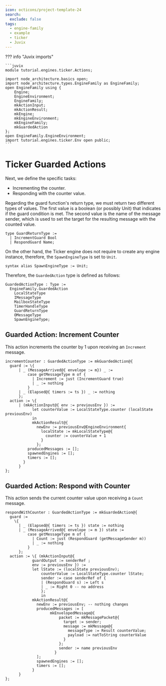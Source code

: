 ```yaml
---
icon: octicons/project-template-24
search:
  exclude: false
tags:
  - engine-family
  - example
  - ticker
  - Juvix
---
```



??? info "Juvix imports"

    ```juvix
    module tutorial.engines.ticker.Actions;

    import node_architecture.basics open;
    import node_architecture.types.EngineFamily as EngineFamily;
    open EngineFamily using {
        Engine;
        EngineEnvironment;
        EngineFamily;
        mkActionInput;
        mkActionResult;
        mkEngine;
        mkEngineEnvironment;
        mkEngineFamily;
        mkGuardedAction
    };
    open EngineFamily.EngineEnvironment;
    import tutorial.engines.ticker.Env open public;
    ```

# Ticker Guarded Actions

Next, we define the specific tasks:

- Incrementing the counter.
- Responding with the counter value.

Regarding the guard function's return type, we must return two different types
of values. The first value is a boolean (or possibly Unit) that indicates if the
guard condition is met. The second value is the name of the message sender,
which is used to set the target for the resulting message with the counted
value.

```juvix
type GuardReturnType :=
  | IncrementGuard Bool
  | RespondGuard Name;
```

On the other hand, the Ticker engine does not require to create any
engine instance, therefore, the `SpawnEngineType` is set to `Unit`.

```juvix
syntax alias SpawnEngineType := Unit;
```


Therefore, the `GuardedAction` type is defined as follows:

```juvix
GuardedActionType : Type :=
  EngineFamily.GuardedAction
    LocalStateType
    IMessageType
    MailboxStateType
    TimerHandleType
    GuardReturnType
    OMessageType
    SpawnEngineType;
```

## Guarded Action: Increment Counter

This action increments the counter by 1 upon receiving an `Increment` message.

```juvix
incrementCounter : GuardedActionType := mkGuardedAction@{
  guard := \{
      | _ (MessageArrived@{ envelope := m}) _ :=
          case getMessageType m of {
            | Increment := just (IncrementGuard true)
            | _ := nothing
          }
      | _ (Elapsed@{ timers := ts }) _ := nothing
      };
  action := \{
      | (mkActionInput@{ env := previousEnv }) :=
            let counterValue := LocalStateType.counter (localState previousEnv)
            in
            mkActionResult@{
              newEnv := previousEnv@EngineEnvironment{
                localState := mkLocalStateType@{
                  counter := counterValue + 1
                }
              };
          producedMessages := [];
          spawnedEngines := [];
          timers := [];
        }
      }
};
```

## Guarded Action: Respond with Counter

This action sends the current counter value upon receiving a `Count` message.

```juvix
respondWithCounter : GuardedActionType := mkGuardedAction@{
  guard :=
    \{
      | _ (Elapsed@{ timers := ts }) state := nothing
      | _ (MessageArrived@{ envelope := m }) state :=
          case getMessageType m of {
            | Count := just (RespondGuard (getMessageSender m))
            | _ := nothing
          }
      };
  action := \{ (mkActionInput@{
            guardOutput := senderRef ;
            env := previousEnv }) :=
            let lState := (localState previousEnv);
                counterValue := LocalStateType.counter lState;
                sender := case senderRef of {
                | (RespondGuard s) := Left s
                | _ := Right 0 -- no address
                };
                in
            mkActionResult@{
              newEnv := previousEnv; -- nothing changes
              producedMessages := [
                    mkEnvelopedMessage@{
                        packet := mkMessagePacket@{
                          target := sender;
                          message := mkMessage@{
                            messageType := Result counterValue;
                            payload := natToString counterValue
                          }
                        };
                        sender := name previousEnv
                      }
              ];
              spawnedEngines := [];
              timers := [];
            }
      }
};
```

